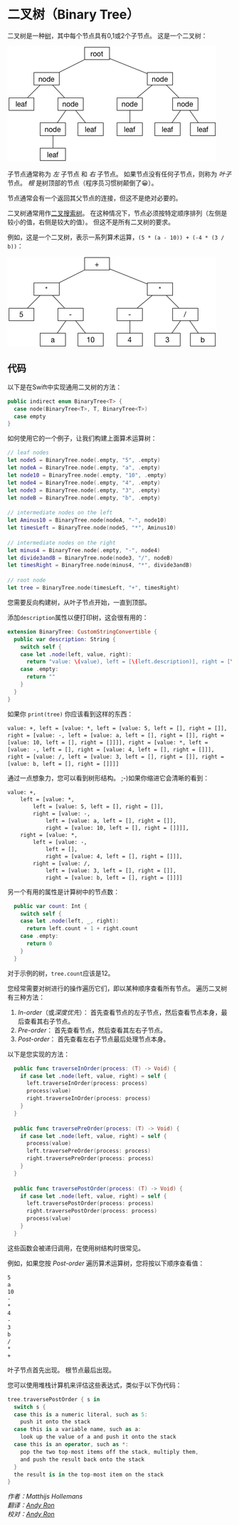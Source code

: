 # 二叉树（Binary Tree）

二叉树是一种[树](../Tree/)，其中每个节点具有0,1或2个子节点。 这是一个二叉树：

![一个二叉树](Images/BinaryTree.png)

子节点通常称为 *左* 子节点 和 *右* 子节点。 如果节点没有任何子节点，则称为 *叶子*节点。 *根* 是树顶部的节点（程序员习惯树颠倒了😀）。

节点通常会有一个返回其父节点的连接，但这不是绝对必要的。

二叉树通常用作[二叉搜索树](../Binary%20Search%20Tree/)。 在这种情况下，节点必须按特定顺序排列（左侧是较小的值，右侧是较大的值）。 但这不是所有二叉树的要求。

例如，这是一个二叉树，表示一系列算术运算，`(5 * (a - 10)) + (-4 * (3 / b))`：

![一个二叉树](Images/Operations.png)

## 代码

以下是在Swift中实现通用二叉树的方法：

```swift
public indirect enum BinaryTree<T> {
  case node(BinaryTree<T>, T, BinaryTree<T>)
  case empty
}
```

如何使用它的一个例子，让我们构建上面算术运算树：

```swift
// leaf nodes
let node5 = BinaryTree.node(.empty, "5", .empty)
let nodeA = BinaryTree.node(.empty, "a", .empty)
let node10 = BinaryTree.node(.empty, "10", .empty)
let node4 = BinaryTree.node(.empty, "4", .empty)
let node3 = BinaryTree.node(.empty, "3", .empty)
let nodeB = BinaryTree.node(.empty, "b", .empty)

// intermediate nodes on the left
let Aminus10 = BinaryTree.node(nodeA, "-", node10)
let timesLeft = BinaryTree.node(node5, "*", Aminus10)

// intermediate nodes on the right
let minus4 = BinaryTree.node(.empty, "-", node4)
let divide3andB = BinaryTree.node(node3, "/", nodeB)
let timesRight = BinaryTree.node(minus4, "*", divide3andB)

// root node
let tree = BinaryTree.node(timesLeft, "+", timesRight)
```

您需要反向构建树，从叶子节点开始，一直到顶部。

添加`description`属性以便打印树，这会很有用的：

```swift
extension BinaryTree: CustomStringConvertible {
  public var description: String {
    switch self {
    case let .node(left, value, right):
      return "value: \(value), left = [\(left.description)], right = [\(right.description)]"
    case .empty:
      return ""
    }
  }
}
```

如果你 `print(tree)` 你应该看到这样的东西：

	value: +, left = [value: *, left = [value: 5, left = [], right = []], right = [value: -, left = [value: a, left = [], right = []], right = [value: 10, left = [], right = []]]], right = [value: *, left = [value: -, left = [], right = [value: 4, left = [], right = []]], right = [value: /, left = [value: 3, left = [], right = []], right = [value: b, left = [], right = []]]]

通过一点想象力，您可以看到树形结构。 ;-)如果你缩进它会清晰的看到：

	value: +, 
		left = [value: *, 
			left = [value: 5, left = [], right = []], 
			right = [value: -, 
				left = [value: a, left = [], right = []], 
				right = [value: 10, left = [], right = []]]], 
		right = [value: *, 
			left = [value: -, 
				left = [], 
				right = [value: 4, left = [], right = []]], 
			right = [value: /, 
				left = [value: 3, left = [], right = []], 
				right = [value: b, left = [], right = []]]]

另一个有用的属性是计算树中的节点数：

```swift
  public var count: Int {
    switch self {
    case let .node(left, _, right):
      return left.count + 1 + right.count
    case .empty:
      return 0
    }
  }
```

对于示例的树，`tree.count`应该是12。

您经常需要对树进行的操作遍历它们，即以某种顺序查看所有节点。 遍历二叉树有三种方法：

1. *In-order*（或*深度优先*）： 首先查看节点的左子节点，然后查看节点本身，最后查看其右子节点。
2. *Pre-order*： 首先查看节点，然后查看其左右子节点。
3. *Post-order*： 首先查看左右子节点最后处理节点本身。

以下是您实现的方法：

```swift
  public func traverseInOrder(process: (T) -> Void) {
    if case let .node(left, value, right) = self {
      left.traverseInOrder(process: process)
      process(value)
      right.traverseInOrder(process: process)
    }
  }
  
  public func traversePreOrder(process: (T) -> Void) {
    if case let .node(left, value, right) = self {
      process(value)
      left.traversePreOrder(process: process)
      right.traversePreOrder(process: process)
    }
  }
  
  public func traversePostOrder(process: (T) -> Void) {
    if case let .node(left, value, right) = self {
      left.traversePostOrder(process: process)
      right.traversePostOrder(process: process)
      process(value)
    }
  }
```

这些函数会被递归调用，在使用树结构时很常见。

例如，如果您按 *Post-order* 遍历算术运算树，您将按以下顺序查看值：

	5
	a
	10
	-
	*
	4
	-
	3
	b
	/
	*
	+

叶子节点首先出现。 根节点最后出现。

您可以使用堆栈计算机来评估这些表达式，类似于以下伪代码：

```swift
tree.traversePostOrder { s in 
  switch s {
  case this is a numeric literal, such as 5:
    push it onto the stack
  case this is a variable name, such as a:
    look up the value of a and push it onto the stack
  case this is an operator, such as *:
    pop the two top-most items off the stack, multiply them,
    and push the result back onto the stack
  }
  the result is in the top-most item on the stack
}
```

*作者：Matthijs Hollemans*  
*翻译：[Andy Ron](https://github.com/andyRon)*  
*校对：[Andy Ron](https://github.com/andyRon)*
